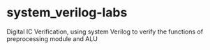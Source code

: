 # system_verilog-labs
Digital IC Verification, using system Verilog to verify the functions of preprocessing module and ALU
